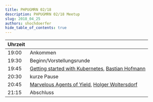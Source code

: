 ```yaml
---
title: PHPUGMRN 02/18
description: PHPUGMRN 02/18 Meetup
slug: 2018_04_25
authors: shochdoerfer
hide_table_of_contents: true
---
```


| Uhrzeit |                                                                                                                                                              | 
|---------|--------------------------------------------------------------------------------------------------------------------------------------------------------------|
| 19:00   | Ankommen                                                                                                                                                     |
| 19:30   | Beginn/Vorstellungsrunde                                                                                                                                     |
| 19:45   | [Getting started with Kubernetes](https://speakerdeck.com/bastianhofmann/getting-started-with-kubernetes), [Bastian Hofmann](https://det.social/@bashofmann) |
| 20:30   | kurze Pause                                                                                                                                                  |
| 20:45   | [Marvelous Agents of Yield](https://speakerdeck.com/hollodotme/marvelous-agents-of-yield), [Holger Woltersdorf](https://phpc.social/@hollodotme)             |
| 21:15   | Abschluss                                                                                                                                                    |
